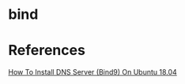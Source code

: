 # bind

# References #
[How To Install DNS Server (Bind9) On Ubuntu 18.04](https://technologyrss.com/how-to-install-dns-server-bind9-on-ubuntu-18-04/#:~:text=How%20To%20Install%20DNS%20Server%20%28Bind9%29%20On%20Ubuntu,add%20acl%20and%20listen%20information.%20More%20items...%200)
